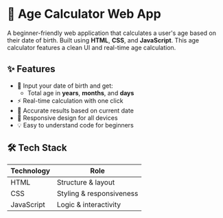 # 🎂 Age Calculator Web App

A beginner-friendly web application that calculates a user's age based on their date of birth. Built using **HTML**, **CSS**, and **JavaScript**. 
This age calculator features a clean UI and real-time age calculation.


## ✨ Features

- 📅 Input your date of birth and get:
  - Total age in **years**, **months**, and **days**
- ⚡ Real-time calculation with one click
- 🧠 Accurate results based on current date
- 📱 Responsive design for all devices
- 💡 Easy to understand code for beginners


## 🛠️ Tech Stack

| Technology | Role                 |
|------------|----------------------|
| HTML       | Structure & layout   |
| CSS        | Styling & responsiveness |
| JavaScript | Logic & interactivity |

